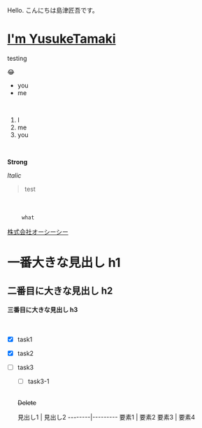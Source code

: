 Hello.
こんにちは島津匠吾です。
<h1><a href="https://github.com/yusuke-tamaki-2306">I'm YusukeTamaki</a></h1>
<p>testing</p>

😂

- you
- me 
<br>

1. I
1. me
1. you
<br>

**Strong**
<br>

_Italic_
<br>

> test
<br>

　```
　what
　```
 <br>
 
 [株式会社オーシーシー](http://www.occ.co.jp/)
 <br>
 
 # 一番大きな見出し h1
## 二番目に大きな見出し h2
#### 三番目に大きな見出し h3
<br>

- [x] task1
- [x] task2
- [ ] task3
  - [ ] task3-1
  <br>
  
  ~~Delete~~
  <br>
  
  見出し1 | 見出し2
--------|---------
要素1   | 要素2
要素3   | 要素4
<br>
